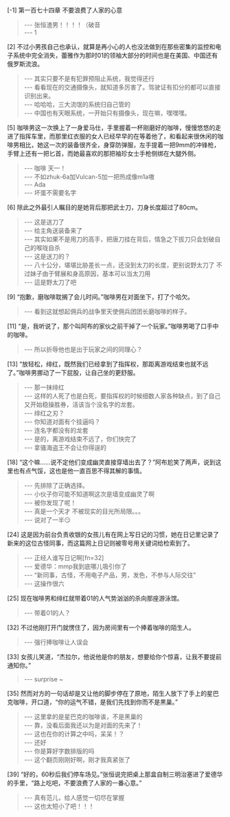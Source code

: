 
[-1] 第一百七十四章 不要浪费了人家的心意
>--- 张恒渣男！！！！（破音<br>
>--- 1<br>

[2] 不过小男孩自己也承认，就算是再小心的人也没法做到在那些密集的监控和电子系统中完全消失，蕾雅作为那时01的领袖大部分的时间也是在美国、中国还有俄罗斯流浪。
>--- 其实只要不是有犯罪预阻止系统，我觉得还行<br>
>--- 看看现在的交通摄像头，就知道多厉害了。驾驶证有扣分的都可以直接识别出来。<br>
>--- 哈哈哈，三大流氓的系统归自己管的<br>
>--- 中国也有天眼系统，一开始只有摄像头，现在嘛，嘿嘿嘿。<br>

[5] 咖啡男这一次换上了一身爱马仕，手里握着一杯刚磨好的咖啡，慢慢悠悠的走进了指挥车里，而那里红衣服的女人已经早早的在等着他了，和看起来很休闲的咖啡男相比，她这一次的装备很齐全，身穿防弹服，左手提着一把9mm的冲锋枪，手臂上还有一把匕首，而她最喜欢的那把袖珍女士手枪侧绑在大腿外侧。
>--- 咖啡 天一！<br>
>--- 不如zhuk-6a加Vulcan-5加一把热成像m1a嗷<br>
>--- Ada<br>
>--- 坏蛋不需要名字<br>

[6] 除此之外最引人瞩目的是她背后那把武士刀，刀身长度超过了80cm。
>--- 这是送刀了<br>
>--- 给主角送装备来了<br>
>--- 其实如果不是用刀的高手，把唐刀挂在背后，情急之下拔刀只会划破自己的喉咙自杀<br>
>--- 这是送刀的？<br>
>--- 八十公分，堪堪比胁差长一点，还没到太刀的长度，更别说野太刀了
不过妹子由于臂展和身高原因，基本可以当太刀用<br>
>--- 這是野太刀了吧<br>

[9] “抱歉，磨咖啡耽搁了会儿时间。”咖啡男在对面坐下，打了个哈欠。
>--- 看到这就想起佣兵的战争里天使佣兵团团长磨咖啡的样子。<br>

[11] “是，我听说了，那个叫阿布的家伙之前干掉了一个玩家。”咖啡男喝了口手中的咖啡。
>--- 所以折辱他也是出于玩家之间的同理心？<br>

[13] “放轻松，绯红，既然我们已经拿到了指挥权，那距离游戏结束也就不远了。”咖啡男挪动了一下屁股，让自己坐的更舒服。
>--- 那一抹绯红<br>
>--- 这样的人死了也是白死，要指挥权的时候细数人家各种缺点，到了自己又开始稳操胜券，活该当个没名字的龙套。<br>
>--- 绯红之刃？<br>
>--- 你知道对面有个挂逼吗？<br>
>--- 连名字都没有的龙套<br>
>--- 是的，离游戏结束不远了，你们快完了<br>
>--- 拿骚海盗王不会让你得逞的<br>

[18] “这个嘛……说不定他们变成幽灵直接穿墙出去了？”阿布尬笑了两声，说到这里也有点气馁，这也是他一直百思不得其解的事情。
>--- 先排除了正确选择。<br>
>--- 小伙子你可能不知道啊这次是墙变成幽灵了啊<br>
>--- 被你发现了呢！<br>
>--- 真是一个天才 不被现实的目光所局限。。。<br>
>--- 说对了一半😏<br>

[24] 这是因为前台负责收银的女孩儿有在网上写日记的习惯，她在日记里记录了新来的这位古怪同事，而这篇网上日记则被零号用关键词给检索到了。
>--- 正经人谁写日记啊[fn=32]<br>
>--- 爱德华：mmp我到底哪儿吸引你了<br>
>--- “新同事，古怪，不用电子产品，男，发色，不参与人际交往”<br>
>--- 这操作很六<br>

[25] 现在咖啡男和绯红就带着01的人气势汹汹的杀向那座游泳馆。
>--- 带着01的人？<br>

[32] 不过他刚打开门就愣住了，因为房间里有一个捧着咖啡的陌生人。
>--- 强行捧咖啡让人误会<br>

[33] 女孩儿笑道，“杰拉尔，他说他是你的朋友，想要给你个惊喜，让我不要提前通知你。”
>--- surprise ~<br>

[35] 然而对方的一句话却是又让他的脚步停在了原地，陌生人放下了手上的星巴克咖啡，开口道，“你的运气不错，是我们先找到你而不是黒巢。”
>--- 这里拿的是星巴克的咖啡诶，不是黑巢的<br>
>--- 靠，没看后面我还以为是对面的先来了！<br>
>--- 这也在你的计算之中吗，呆呆！？<br>
>--- 还好<br>
>--- 你是算好字数排版的吗<br>
>--- 这个翻页刚刚好啊，刚才我真紧张了<br>

[39] “好的，60秒后我们停车场见。”张恒说完把桌上那盒自制三明治塞进了爱德华的手里，“路上吃吧，不要浪费了人家的一番心意。”
>--- 真有范儿，给人感觉一切尽在掌握<br>
>--- 这也太短小了吧！！！<br>
